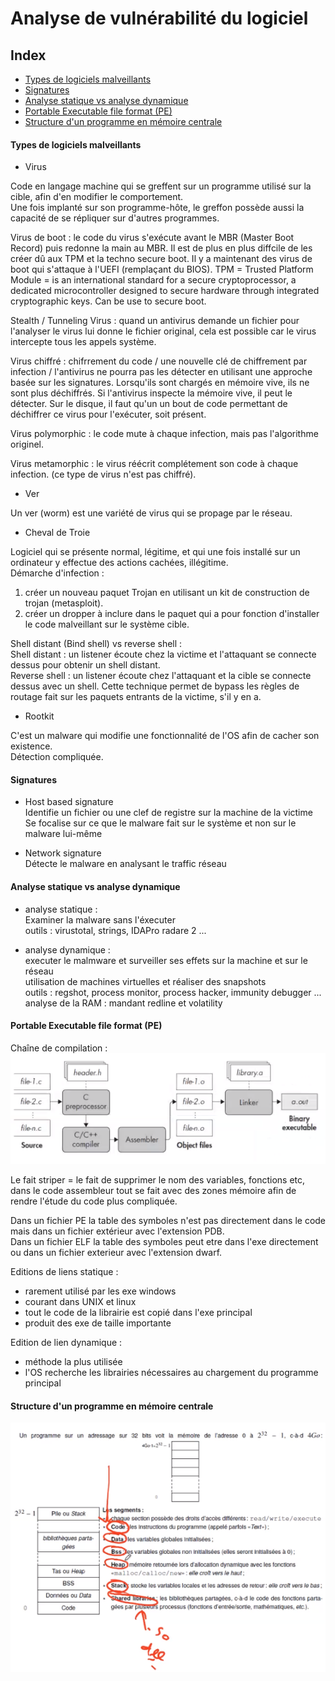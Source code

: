 # Analyse de vulnérabilité du logiciel

## Index

- [Types de logiciels malveillants](#types-de-logiciels-malveillants)
- [Signatures](#signatures)
- [Analyse statique vs analyse dynamique](#analyse-statique-vs-anlayse-dynamique)
- [Portable Executable file format (PE)](#portable-executable-file-format-pe)
- [Structure d'un programme en mémoire centrale](#structure-dun-programme-en-mémoire-centrale)



#### Types de logiciels malveillants

- Virus  

Code en langage machine qui se greffent sur un programme utilisé sur la cible, afin d'en modifier le comportement.  
Une fois implanté sur son programme-hôte, le greffon possède aussi la capacité de se répliquer sur d'autres programmes.  

Virus de boot : le code du virus s'exécute avant le MBR (Master Boot Record) puis redonne la main au MBR. Il est de plus en plus diffcile de les créer dû aux TPM et la techno secure boot. Il y a maintenant des virus de boot qui s'attaque à l'UEFI (remplaçant du BIOS). 
TPM = Trusted Platform Module = is an international standard for a secure cryptoprocessor, a dedicated microcontroller designed to secure hardware through integrated cryptographic keys. Can be use to secure boot.  

Stealth / Tunneling Virus : quand un antivirus demande un fichier pour l'analyser le virus lui donne le fichier original, cela est possible car le virus intercepte tous les appels système.  

Virus chiffré : chifrrement du code / une nouvelle clé de chiffrement par infection / l'antivirus ne pourra pas les détecter en utilisant une approche basée sur les signatures. Lorsqu'ils sont chargés en mémoire vive, ils ne sont plus déchiffrés. Si l'antivirus inspecte la mémoire vive, il peut le détecter. Sur le disque, il faut qu'un un bout de code permettant de déchiffrer ce virus pour l'exécuter, soit présent.  

Virus polymorphic : le code mute à chaque infection, mais pas l'algorithme originel.  

Virus metamorphic : le virus réécrit complétement son code à chaque infection. (ce type de virus n'est pas chiffré).  

- Ver  

Un ver (worm) est une variété de virus qui se propage par le réseau.  

- Cheval de Troie  

Logiciel qui se présente normal, légitime, et qui une fois installé sur un ordinateur y effectue des actions cachées, illégitime.  
Démarche d'infection :  
1) créer un nouveau paquet Trojan en utilisant un kit de construction de trojan (metasploit).  
2) créer un dropper à inclure dans le paquet qui a pour fonction d'installer le code malveillant sur le système cible.  

Shell distant (Bind shell) vs reverse shell :  
Shell distant : un listener écoute chez la victime et l'attaquant se connecte dessus pour obtenir un shell distant.  
Reverse shell : un listener écoute chez l'attaquant et la cible se connecte dessus avec un shell. Cette technique permet de bypass les règles de routage fait sur les paquets entrants de la victime, s'il y en a. 

- Rootkit  

C'est un malware qui modifie une fonctionnalité de l'OS afin de cacher son existence.  
Détection compliquée.  


#### Signatures

- Host based signature  
Identifie un fichier ou une clef de registre sur la machine de la victime  
Se focalise sur ce que le malware fait sur le système et non sur le malware lui-même  

- Network signature  
Détecte le malware en analysant le traffic réseau  

#### Analyse statique vs analyse dynamique

- analyse statique :  
Examiner la malware sans l'éxecuter  
outils : virustotal, strings, IDAPro radare 2 ...  

- analyse dynamique :  
executer le malmware et surveiller ses effets sur la machine et sur le réseau  
utilisation de machines virtuelles et réaliser des snapshots  
outils : regshot, process monitor, process hacker, immunity debugger ...  
analyse de la RAM : mandant redline et volatility  



#### Portable Executable file format (PE)

Chaîne de compilation :  
<img src=https://github.com/sirbrowser/astroworld/blob/master/images/chaine_de_compilation.PNG>  

Le fait striper = le fait de supprimer le nom des variables, fonctions etc, dans le code assembleur tout se fait avec des zones mémoire afin de rendre l'étude du code plus compliquée.  

Dans un fichier PE la table des symboles n'est pas directement dans le code mais dans un fichier extérieur avec l'extension PDB.  
Dans un fichier ELF la table des symboles peut etre dans l'exe directement ou dans un fichier exterieur avec l'extension dwarf.  

Editions de liens statique :  
- rarement utilisé par les exe windows  
- courant dans UNIX et linux  
- tout le code de la librairie est copié dans l'exe principal  
- produit des exe de taille importante  

Edition de lien dynamique :  
- méthode la plus utilisée  
- l'OS recherche les librairies nécessaires au chargement du programme principal  

#### Structure d'un programme en mémoire centrale

<img src=https://github.com/sirbrowser/astroworld/blob/master/images/structure.PNG>  
